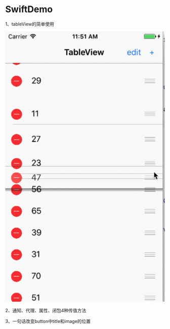 # SwiftDemo

1、tableView的简单使用

![image](https://github.com/maybenai/SwiftDemo/blob/master/TableViewSwift/2017-04-14%2011_51_35.gif)

2、通知、代理、属性、闭包4种传值方法

3、一句话改变button中title和image的位置
